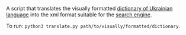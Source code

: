 A script that translates the visually formatted [dictionary of Ukrainian language](https://github.com/brown-uk/dict_uk) into the xml format suitable for the [search engine](https://github.com/tamila-krashtan/vesum-search).

To run: `python3 translate.py path/to/visually/formatted/dictionary`.